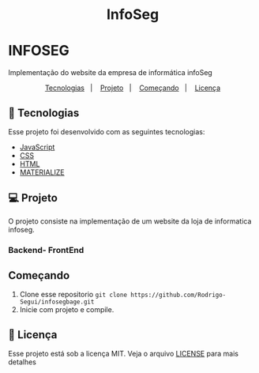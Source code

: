 <h1 align="center">
    InfoSeg
</h1>

# INFOSEG
Implementação do website da empresa de informática infoSeg

<p align="center">
  <a href="#rocket-tecnologias">Tecnologias</a>&nbsp;&nbsp;&nbsp;|&nbsp;&nbsp;&nbsp;
  <a href="#💻-projeto">Projeto</a>&nbsp;&nbsp;&nbsp;|&nbsp;&nbsp;&nbsp;
  <a href="#começando">Começando</a>&nbsp;&nbsp;&nbsp;|&nbsp;&nbsp;&nbsp;
  <a href="#memo-licença">Licença</a>
</p>

## :rocket: Tecnologias

Esse projeto foi desenvolvido com as seguintes tecnologias:

- [JavaScript](https://developer.mozilla.org/pt-BR/docs/Web/JavaScript)
- [CSS](https://developer.mozilla.org/pt-BR/docs/Web/CSS)
- [HTML](https://developer.mozilla.org/pt-BR/docs/Web/HTML)
- [MATERIALIZE](https://materializecss.com/)

## 💻 Projeto
 
O projeto consiste na implementação de um website da loja de informatica infoseg.
### Backend- FrontEnd


## Começando

 1. Clone esse repositorio ```git clone https://github.com/Rodrigo-Segui/infosegbage.git```
 2. Inicie  com projeto e compile.
  
 ## :memo: Licença

Esse projeto está sob a licença MIT. Veja o arquivo [LICENSE](LICENSE.md) para mais detalhes
